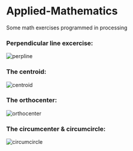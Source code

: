 # Applied-Mathematics
Some math exercises programmed in processing

### Perpendicular line excercise: 
![perpline](https://user-images.githubusercontent.com/31830553/48493989-3549c700-e82d-11e8-9700-8b18a5e9726d.png)

### The centroid:
![centroid](https://user-images.githubusercontent.com/31830553/48494338-fa945e80-e82d-11e8-87b7-8b683a203633.png)

### The orthocenter:
![orthocenter](https://user-images.githubusercontent.com/31830553/48495039-70e59080-e82f-11e8-8701-033fc4b6b1c2.png)

### The circumcenter & circumcircle:
![circumcircle](https://user-images.githubusercontent.com/31830553/48494985-50b5d180-e82f-11e8-9263-b552eb58bcbc.png)
